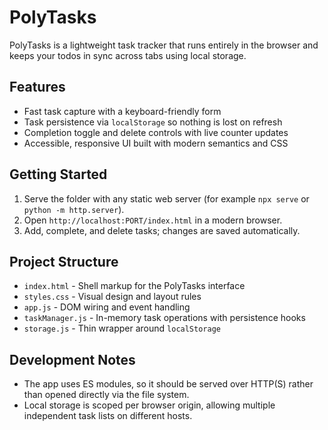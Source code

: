 ﻿# PolyTasks

PolyTasks is a lightweight task tracker that runs entirely in the browser and keeps your todos in sync across tabs using local storage.

## Features
- Fast task capture with a keyboard-friendly form
- Task persistence via `localStorage` so nothing is lost on refresh
- Completion toggle and delete controls with live counter updates
- Accessible, responsive UI built with modern semantics and CSS

## Getting Started
1. Serve the folder with any static web server (for example `npx serve` or `python -m http.server`).
2. Open `http://localhost:PORT/index.html` in a modern browser.
3. Add, complete, and delete tasks; changes are saved automatically.

## Project Structure
- `index.html` - Shell markup for the PolyTasks interface
- `styles.css` - Visual design and layout rules
- `app.js` - DOM wiring and event handling
- `taskManager.js` - In-memory task operations with persistence hooks
- `storage.js` - Thin wrapper around `localStorage`

## Development Notes
- The app uses ES modules, so it should be served over HTTP(S) rather than opened directly via the file system.
- Local storage is scoped per browser origin, allowing multiple independent task lists on different hosts.
